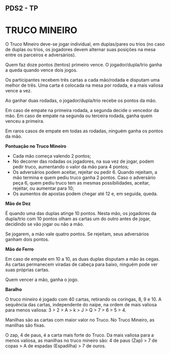 ## PDS2 - TP

# **TRUCO MINEIRO**

O Truco Mineiro deve-se jogar individual, em duplas/pares ou trios (no caso de duplas ou trios, os jogadores devem alternar suas posições na mesa entre os parceiros e adversários).


Quem faz doze pontos (tentos) primeiro vence. O jogador/dupla/trio ganha a queda quando vence dois jogos.


Os participantes recebem três cartas a cada mão/rodada e disputam uma melhor de três. Uma carta é colocada na mesa por rodada, e a mais valiosa vence a vez.


Ao ganhar duas rodadas, o jogador/dupla/trio recebe os pontos da mão.


Em caso de empate na primeira rodada, a segunda decide o vencedor da mão. Em caso de empate na segunda ou terceira rodada, ganha quem venceu a primeira.


Em raros casos de empate em todas as rodadas, ninguém ganha os pontos da mão.


**Pontuação no Truco Mineiro**

- Cada mão começa valendo 2 pontos;
- No decorrer das rodadas os jogadores, na sua vez de jogar, podem pedir truco, aumentando o valor da mão para 4 pontos;
- Os adversários podem aceitar, rejeitar ou pedir 6. Quando rejeitam, a mão termina e quem pediu truco ganha 2 pontos. Caso o adversário peça 6, quem pediu truco tem as mesmas possibilidades, aceitar, rejeitar, ou aumentar para 10;
- Os aumentos de apostas podem chegar até 12 e, em seguida, queda.

**Mão de Dez**

É quando uma das duplas atinge 10 pontos. Nesta mão, os jogadores da dupla/trio com 10 pontos olham as cartas um do outro antes de jogar, decidindo se vão jogar ou não a mão.

Se jogarem, a mão vale quatro pontos. Se rejeitam, seus adversários ganham dois pontos.


**Mão de Ferro**

Em caso de empate em 10 a 10, as duas duplas disputam a mão às cegas. As cartas permanecem viradas de cabeça para baixo, ninguém pode ver suas próprias cartas.

Quem vencer a mão, ganha o jogo.

 
**Baralho**

O truco mineiro é jogado com 40 cartas, retirando os coringas, 8, 9 e 10. A sequência das cartas, independente do naipe, na ordem de mais valiosa para menos valiosa: 3 > 2 > A > k > J > Q > 7 > 6 > 5 > 4.

Manilhas são as cartas com maior valor no Truco. No Truco Mineiro, as manilhas são fixas.

O zap, 4 de paus, é a carta mais forte do Truco. Da mais valiosa para a menos valiosa, as manilhas no truco mineiro são: 4 de paus (Zap) > 7 de copas > A de espadas (Espadilha) > 7 de ouros.

